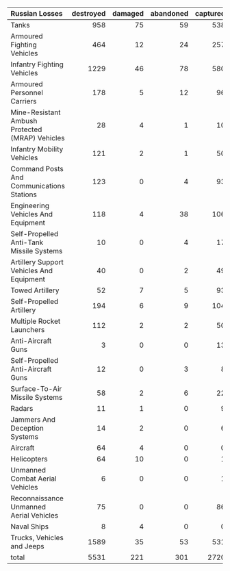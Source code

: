 | Russian Losses                                   |   destroyed |   damaged |   abandoned |   captured |   total |
|:-------------------------------------------------|------------:|----------:|------------:|-----------:|--------:|
| Tanks                                            |         958 |        75 |          59 |        538 |    1630 |
| Armoured Fighting Vehicles                       |         464 |        12 |          24 |        257 |     757 |
| Infantry Fighting Vehicles                       |        1229 |        46 |          78 |        580 |    1933 |
| Armoured Personnel Carriers                      |         178 |         5 |          12 |         96 |     291 |
| Mine-Resistant Ambush Protected  (MRAP) Vehicles |          28 |         4 |           1 |         10 |      43 |
| Infantry Mobility Vehicles                       |         121 |         2 |           1 |         50 |     174 |
| Command Posts And Communications Stations        |         123 |         0 |           4 |         93 |     220 |
| Engineering Vehicles And Equipment               |         118 |         4 |          38 |        106 |     266 |
| Self-Propelled Anti-Tank Missile Systems         |          10 |         0 |           4 |         17 |      31 |
| Artillery Support Vehicles And Equipment         |          40 |         0 |           2 |         49 |      91 |
| Towed Artillery                                  |          52 |         7 |           5 |         93 |     157 |
| Self-Propelled Artillery                         |         194 |         6 |           9 |        104 |     313 |
| Multiple Rocket Launchers                        |         112 |         2 |           2 |         50 |     166 |
| Anti-Aircraft Guns                               |           3 |         0 |           0 |         13 |      16 |
| Self-Propelled Anti-Aircraft Guns                |          12 |         0 |           3 |          8 |      23 |
| Surface-To-Air Missile Systems                   |          58 |         2 |           6 |         22 |      88 |
| Radars                                           |          11 |         1 |           0 |          9 |      21 |
| Jammers And Deception Systems                    |          14 |         2 |           0 |          6 |      22 |
| Aircraft                                         |          64 |         4 |           0 |          0 |      68 |
| Helicopters                                      |          64 |        10 |           0 |          1 |      75 |
| Unmanned Combat Aerial Vehicles                  |           6 |         0 |           0 |          1 |       7 |
| Reconnaissance Unmanned Aerial Vehicles          |          75 |         0 |           0 |         86 |     161 |
| Naval Ships                                      |           8 |         4 |           0 |          0 |      12 |
| Trucks, Vehicles and Jeeps                       |        1589 |        35 |          53 |        531 |    2208 |
| total                                            |        5531 |       221 |         301 |       2720 |    8773 |